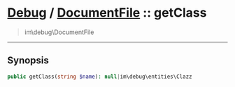 # [Debug](debug.md) / [DocumentFile](debug-DocumentFile.md) :: getClass
 > im\debug\DocumentFile
____

## Synopsis
```php
public getClass(string $name): null|im\debug\entities\Clazz
```
